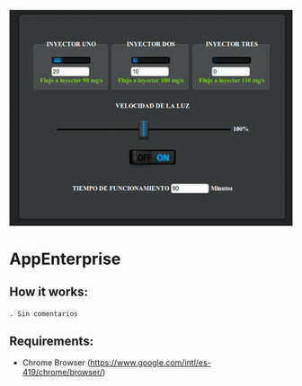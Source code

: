 ![Alt text](screenshot.png "Screenshot")

AppEnterprise
=====================


How it works:
-----------------
```
. Sin comentarios
```

Requirements:
---------------

- Chrome Browser (https://www.google.com/intl/es-419/chrome/browser/)
